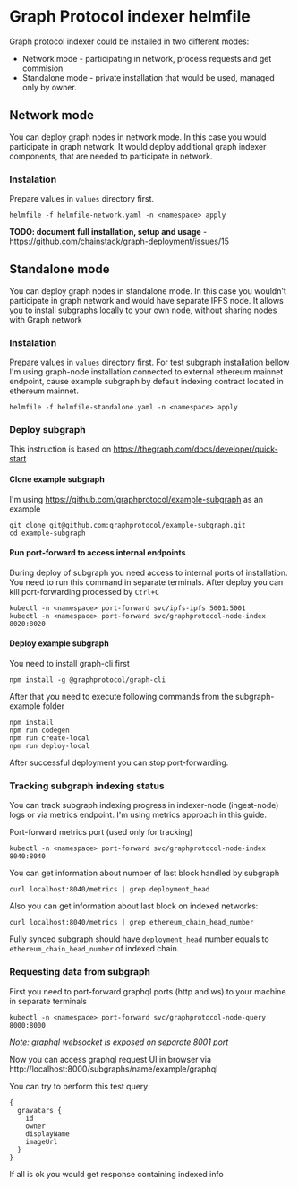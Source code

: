 # Graph Protocol indexer helmfile
Graph protocol indexer could be installed in two different modes:
* Network mode - participating in network, process requests and get commision
* Standalone mode - private installation that would be used, managed only by owner.

## Network mode
You can deploy graph nodes in network mode. In this case you would participate in graph network. It would deploy additional graph indexer components, that are needed to participate in network.

### Instalation
Prepare values in `values` directory first.
```
helmfile -f helmfile-network.yaml -n <namespace> apply
```
**TODO: document full installation, setup and usage** - https://github.com/chainstack/graph-deployment/issues/15

## Standalone mode
You can deploy graph nodes in standalone mode. In this case you wouldn't participate in graph network and would have separate IPFS node. It allows you to install subgraphs locally to your own node, without sharing nodes with Graph network

### Instalation
Prepare values in `values` directory first.
For test subgraph installation bellow I'm using graph-node installation connected to external ethereum mainnet endpoint, cause example subgraph by default indexing contract located in ethereum mainnet.

```
helmfile -f helmfile-standalone.yaml -n <namespace> apply
```

### Deploy subgraph
This instruction is based on https://thegraph.com/docs/developer/quick-start

#### Clone example subgraph
I'm using https://github.com/graphprotocol/example-subgraph as an example
```
git clone git@github.com:graphprotocol/example-subgraph.git
cd example-subgraph
```

#### Run port-forward to access internal endpoints
During deploy of subgraph you need access to internal ports of installation.
You need to run this command in separate terminals.
After deploy you can kill port-forwarding processed by `Ctrl+C`
```
kubectl -n <namespace> port-forward svc/ipfs-ipfs 5001:5001
kubectl -n <namespace> port-forward svc/graphprotocol-node-index 8020:8020
```

#### Deploy example subgraph
You need to install graph-cli first
```
npm install -g @graphprotocol/graph-cli
```

After that you need to execute following commands from the subgraph-example folder
```
npm install
npm run codegen
npm run create-local
npm run deploy-local
```

After successful deployment you can stop port-forwarding.

### Tracking subgraph indexing status
You can track subgraph indexing progress in indexer-node (ingest-node) logs or via metrics endpoint.
I'm using metrics approach in this guide.

Port-forward metrics port (used only for tracking)
```
kubectl -n <namespace> port-forward svc/graphprotocol-node-index 8040:8040
```

You can get information about number of last block handled by subgraph
```
curl localhost:8040/metrics | grep deployment_head
```

Also you can get information about last block on indexed networks:
```
curl localhost:8040/metrics | grep ethereum_chain_head_number
```

Fully synced subgraph should have `deployment_head` number equals to `ethereum_chain_head_number` of indexed chain.

### Requesting data from subgraph
First you need to port-forward graphql ports (http and ws) to your machine in separate terminals
```
kubectl -n <namespace> port-forward svc/graphprotocol-node-query 8000:8000
```

*Note: graphql websocket is exposed on separate 8001 port*

Now you can access graphql request UI in browser via http://localhost:8000/subgraphs/name/example/graphql

You can try to perform this test query:
```
{
  gravatars {
    id
    owner
    displayName
    imageUrl
  }
}
```

If all is ok you would get response containing indexed info
